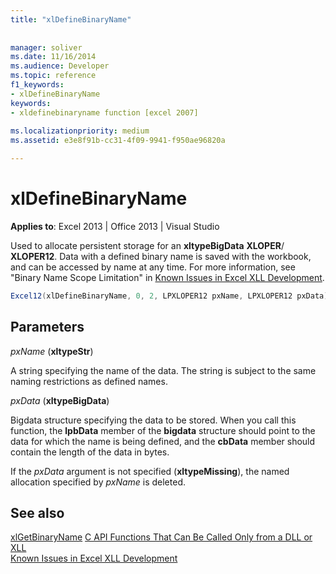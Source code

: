 ```yaml
---
title: "xlDefineBinaryName"
 
 
manager: soliver
ms.date: 11/16/2014
ms.audience: Developer
ms.topic: reference
f1_keywords:
- xlDefineBinaryName
keywords:
- xldefinebinaryname function [excel 2007]
 
ms.localizationpriority: medium
ms.assetid: e3e8f91b-cc31-4f09-9941-f950ae96820a

---
```


# xlDefineBinaryName

 **Applies to**: Excel 2013 | Office 2013 | Visual Studio
  
Used to allocate persistent storage for an **xltypeBigData** **XLOPER**/ **XLOPER12**. Data with a defined binary name is saved with the workbook, and can be accessed by name at any time. For more information, see "Binary Name Scope Limitation" in [Known Issues in Excel XLL Development](known-issues-in-excel-xll-development.md).
  
```cs
Excel12(xlDefineBinaryName, 0, 2, LPXLOPER12 pxName, LPXLOPER12 pxData);
```

## Parameters

 _pxName_ (**xltypeStr**)
  
A string specifying the name of the data. The string is subject to the same naming restrictions as defined names.
  
 _pxData_ (**xltypeBigData**)
  
Bigdata structure specifying the data to be stored. When you call this function, the **lpbData** member of the **bigdata** structure should point to the data for which the name is being defined, and the **cbData** member should contain the length of the data in bytes.
  
If the _pxData_ argument is not specified (**xltypeMissing**), the named allocation specified by _pxName_ is deleted.
  
## See also

[xlGetBinaryName](xlgetbinaryname.md)
[C API Functions That Can Be Called Only from a DLL or XLL](c-api-functions-that-can-be-called-only-from-a-dll-or-xll.md)  
[Known Issues in Excel XLL Development](known-issues-in-excel-xll-development.md)
